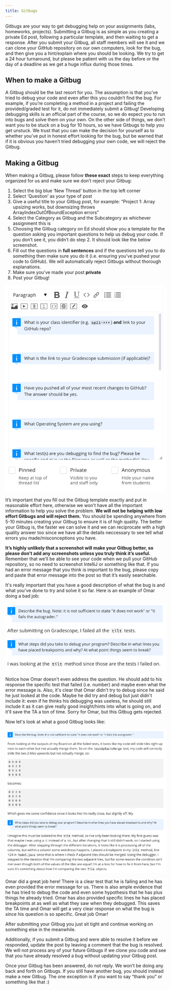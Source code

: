 ```yaml
---
title: Gitbugs
---
```


Gitbugs are your way to get debugging help on your assignments (labs, homeworks,
projects). Submitting a Gitbug is as simple as you creating a private Ed post,
following a particular template, and then waiting to get a response. After you
submit your Gitbug, all staff members will see it and we can clone your GitHub
repository on our own computers, look for the bug, and then give you a
hint/explain where you should be looking. We try to get a 24 hour turnaround,
but please be patient with us the day before or the day of a deadline as we get
a huge influx during those times.

## When to make a Gitbug

A Gitbug should be the last resort for you. The
assumption is that you’ve tried to debug your code and even after this you
couldn’t find the bug. For example, if you’re completing a method in a project
and failing the provided/graded test for it, do not immediately submit a Gitbug!
Developing debugging skills is an official part of the course, so we do expect
you to run into bugs and solve them on your own. On the other side of things, we
don’t want you to be stuck on a bug for 10 hours, so we have Gitbugs to help you
get unstuck. We trust that you can make the decision for yourself as to whether
you’ve put in honest effort looking for the bug, but be warned that if it is
obvious you haven’t tried debugging your own code, we will reject the Gitbug.

## Making a Gitbug

When making a Gitbug, please follow **these exact** steps to
keep everything organized for us and make sure we don’t reject your Gitbug:

1. Select the big blue ‘New Thread’ button in the top left corner
2. Select ‘Question’ as your type of post
3. Give a useful title to your Gitbug post, for example: “Project 1: Array
upsizing works, but downsizing throws ArrayIndexOutOfBoundException errors”
4. Select the Category as Gitbug and the Subcategory as whichever assignment
this is
5. Choosing the Gitbug category on Ed should show you a template for the
question asking you important questions to help us debug your code. If you don’t
see it, you didn’t do step 2. It should look like the below screenshot.
6. Fill out the questions in **full sentences** and if the questions tell you to
do something then make sure you do it (i.e. ensuring you’ve pushed your code to
GitHub). We will automatically reject Gitbugs without thorough explanations.
7. Make sure you’ve made your post **private**
8. Post your Gitbug!

![Example templpate](/img/cs61b/gitbug-template.png)

It’s important that you fill out the Gitbug template exactly and put in
reasonable effort here, otherwise we won’t have all the important information to
help you solve the problem. **We will not be helping with low effort Gitbugs and
will reject them.** You should be spending anywhere from 5-10 minutes creating
your Gitbug to ensure it is of high quality. The better your Gitbug is, the
faster we can solve it and we can reciprocate with a high quality answer too
since we have all the details neccessary to see tell what errors you
made/misconceptions you have.

**It’s highly unlikely that a screenshot will make your Gitbug better, so please
don’t add any screenshots unless you truly think it’s useful.** Remember that
we’ll be able to see your code when we pull your GitHub repository, so no need
to screenshot IntelliJ or something like that. If you had an error message that
you think is important to the bug, please copy and paste that error message into
the post so that it’s easily searchable.

It's really important that you have a good description of what the bug is and
what you've done to try and solve it so far. Here is an example of Omar doing a
bad job:

![Bad Gitbug](/img/cs61b/bad-gitbug.png)

Notice how Omar doesn't even address the question. He should add to his response
the specific test that failed (i.e. number) and maybe even what the error
message is. Also, it's clear that Omar didn't try to debug since he said he just
looked at the code. Maybe he did try and debug but just didn't include it: even
if he thinks his debugging was useless, he should still include it as it can
give really good insight/hints into what is going on, and it'll save the TA a
ton of time. Sorry for Omar, but this Gitbug gets rejected.

Now let's look at what a good Gitbug looks like:

![Good Gitbug](/img/cs61b/good-gitbug.png)

Omar did a great job here! There is a clear test that he is failing and he has
even provided the error message for us. There is also ample evidence that he has
tried to debug the code and even some hypothesis that he has plus things he
already tried. Omar has also provided specific lines he has placed breakpoints
at as well as what they saw when they debugged. This saves the TA time and Omar
will get a very clear response on what the bug is since his question is so
specific. Great job Omar!

After submitting your Gitbug you just sit tight and continue working on
something else in the meanwhile.

Additionally, if you submit a Gitbug and were able to resolve it before we
responded, update the post by leaving a comment that the bug is resolved. We
will not process any of your future Gitbugs if we clone you code and see that
you have already resolved a bug without updating your Gitbug post.

Once your Gitbug has been answered, do not reply. We won’t be doing any back and
forth on Gitbugs. If you still have another bug, you should instead make a new
Gitbug. The one exception is if you want to say “thank you” or something like
that :)
